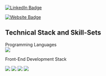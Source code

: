 
<!-- [![Braydon's GitHub Banner](./assets/GitHubHeader.png)](https://braydoncoyer.dev) -->


<!-- Social Badges -->
[![LinkedIn Badge](https://img.shields.io/badge/LinkedIn-Profile-informational?style=for-the-badge&logo=linkedin&logoColor=white&color=0D76A8)](https://www.linkedin.com/in/adnanalazad/)

[![Website Badge](https://img.shields.io/badge/LinkedIn-Profile-informational?style=for-the-badge&logo=linkedin&logoColor=white&color=0D76A8)](https://www.linkedin.com/in/adnanalazad/)


## Technical Stack and Skill-Sets
Programming Languages <br >
[](https://img.shields.io/badge/Code-Angular-informational?style=flat&logo=angular&logoColor=white&color=4AB197)
![](https://img.shields.io/badge/Code-Java-informational?style=for-the-badge&logo=appveyor)


Front-End Development Stack <br/>
[](https://img.shields.io/badge/Style-CSS-informational?style=flat&logo=css3&logoColor=white&color=4AB197)

![](https://img.shields.io/badge/Code-React-informational?style=for-the-badge&logo=react&logo=react&Color=white&color=4AB197)
![](https://img.shields.io/badge/Code-CSS-informational?style=for-the-badge&logo=css3&Color=white&Color=white&color=4AB197)
![](https://img.shields.io/badge/Code-HTML5-informational?style=for-the-badge&logo=html&Color=white&color=4AB197)
![](https://img.shields.io/badge/Code-JavaScript-informational?sstyle=for-the-badge&logo=javascript&?Color=white&color=4AB197)

